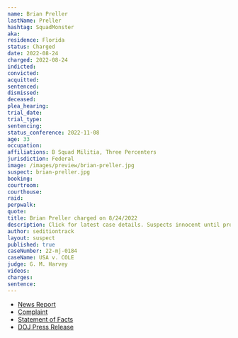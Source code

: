 ```yaml
---
name: Brian Preller
lastName: Preller
hashtag: SquadMonster
aka:
residence: Florida
status: Charged
date: 2022-08-24
charged: 2022-08-24
indicted:
convicted:
acquitted:
sentenced:
dismissed:
deceased:
plea_hearing:
trial_date:
trial_type:
sentencing:
status_conference: 2022-11-08
age: 33
occupation:
affiliations: B Squad Militia, Three Percenters
jurisdiction: Federal
image: /images/preview/brian-preller.jpg
suspect: brian-preller.jpg
booking:
courtroom:
courthouse:
raid:
perpwalk:
quote:
title: Brian Preller charged on 8/24/2022
description: Click for latest case details. Suspects innocent until proven guilty.
author: seditiontrack
layout: suspect
published: true
caseNumber: 22-mj-0184
caseName: USA v. COLE
judge: G. M. Harvey
videos:
charges:
sentence:
---
```

- [News Report](https://abcnews.go.com/US/wireStory/fbi-militia-members-charged-storming-capitol-88818164)
- [Complaint](https://www.justice.gov/usao-dc/case-multi-defendant/file/1529751/download)
- [Statement of Facts](https://www.justice.gov/usao-dc/case-multi-defendant/file/1529756/download)
- [DOJ Press Release](https://www.justice.gov/usao-dc/pr/five-florida-men-arrested-charges-actions-during-jan-6-capitol-breach)
